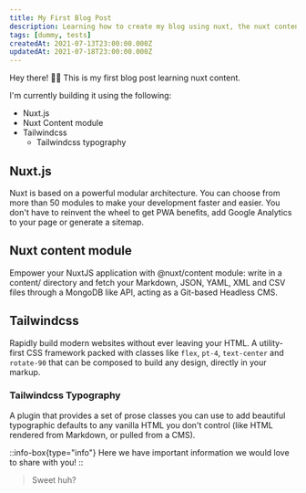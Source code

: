 ```yaml
---
title: My First Blog Post
description: Learning how to create my blog using nuxt, the nuxt content module and tailwindcss
tags: [dummy, tests]
createdAt: 2021-07-13T23:00:00.000Z
updatedAt: 2021-07-18T23:00:00.000Z
---
```


Hey there! 👋🏾
This is my first blog post learning nuxt content.

I'm currently building it using the following:

- Nuxt.js
- Nuxt Content module
- Tailwindcss
  - Tailwindcss typography

## Nuxt.js

Nuxt is based on a powerful modular architecture. You can choose from more than 50 modules to make your development faster and easier. You don't have to reinvent the wheel to get PWA benefits, add Google Analytics to your page or generate a sitemap.

## Nuxt content module

Empower your NuxtJS application with @nuxt/content module: write in a content/ directory and fetch your Markdown, JSON, YAML, XML and CSV files through a MongoDB like API, acting as a Git-based Headless CMS.

## Tailwindcss

Rapidly build modern websites without ever leaving your HTML. A utility-first CSS framework packed with classes like `flex`, `pt-4`, `text-center` and `rotate-90` that can be composed to build any design, directly in your markup.

### Tailwindcss Typography

A plugin that provides a set of prose classes you can use to add beautiful typographic defaults to any vanilla HTML you don't control (like HTML rendered from Markdown, or pulled from a CMS).

<!-- HTML in markdown
    Info box with svg icon
 -->
<!-- <info-box>
    <template #info-box>
        Here we have important information we would love to share with you!
    </template>
</info-box> -->

::info-box{type="info"}
 Here we have important information we would love to share with you!
::

> Sweet huh?
